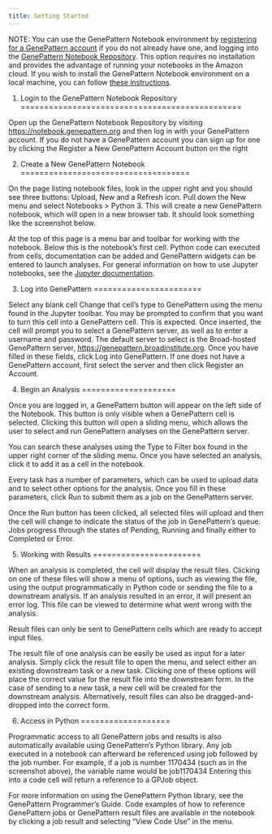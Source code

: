 ```yaml
---
title: Getting Started
---
```


NOTE: You can use the GenePattern Notebook environment by [registering
for a GenePattern account](https://notebook.genepattern.org/) if you do
not already have one, and logging into the [GenePattern Notebook
Repository](https://notebook.genepattern.org/). This option requires no
installation and provides the advantage of running your notebooks in the
Amazon cloud. If you wish to install the GenePattern Notebook
environment on a local machine, you can follow [these
instructions](https://www.genepattern-notebook.org/install/).

1. Login to the GenePattern Notebook Repository
===============================================

Open up the GenePattern Notebook Repository by visiting
<https://notebook.genepattern.org> and then log in with your GenePattern
account. If you do not have a GenePattern account you can sign up for
one by clicking the Register a New GenePattern Account button on the
right

2. Create a New GenePattern Notebook
====================================

On the page listing notebook files, look in the upper right and you
should see three buttons: Upload, New and a Refresh icon. Pull down the
New menu and select Notebooks &gt; Python 3. This will create a new
GenePattern notebook, which will open in a new browser tab. It should
look something like the screenshot below.

At the top of this page is a menu bar and toolbar for working with the
notebook. Below this is the notebook’s first cell. Python code can
executed from cells, documentation can be added and GenePattern widgets
can be entered to launch analyses. For general information on how to use
Jupyter notebooks, see the [Jupyter documentation](https://jupyter.org/).

3. Log into GenePattern
=======================

Select any blank cell Change that cell’s type to GenePattern using the
menu found in the Jupyter toolbar. You may be prompted to confirm that
you want to turn this cell into a GenePattern cell. This is expected.
Once inserted, the cell will prompt you to select a GenePattern server,
as well as to enter a username and password. The default server to
select is the Broad-hosted GenePattern server,
<https://genepattern.broadinstitute.org>. Once you have filled in these
fields, click Log into GenePattern. If one does not have a GenePattern
account, first select the server and then click Register an Account.

4. Begin an Analysis
====================

Once you are logged in, a GenePattern button will appear on the left
side of the Notebook. This button is only visible when a GenePattern
cell is selected. Clicking this button will open a sliding menu, which
allows the user to select and run GenePattern analyses on the
GenePattern server.

You can search these analyses using the Type to Filter box found in the
upper right corner of the sliding menu. Once you have selected an
analysis, click it to add it as a cell in the notebook.

Every task has a number of parameters, which can be used to upload data
and to select other options for the analysis. Once you fill in these
parameters, click Run to submit them as a job on the GenePattern server.

Once the Run button has been clicked, all selected files will upload and
then the cell will change to indicate the status of the job in
GenePattern’s queue. Jobs progress through the states of Pending,
Running and finally either to Completed or Error.

5. Working with Results
=======================

When an analysis is completed, the cell will display the result files.
Clicking on one of these files will show a menu of options, such as
viewing the file, using the output programmatically in Python code or
sending the file to a downstream analysis. If an analysis resulted in an
error, it will present an error log. This file can be viewed to
determine what went wrong with the analysis.

Result files can only be sent to GenePattern cells which are ready to
accept input files.

The result file of one analysis can be easily be used as input for a
later analysis. Simply click the result file to open the menu, and
select either an existing downstream task or a new task. Clicking one of
these options will place the correct value for the result file into the
downstream form. In the case of sending to a new task, a new cell will
be created for the downstream analysis. Alternatively, result files can
also be dragged-and-dropped into the correct form.

6. Access in Python
===================

Programmatic access to all GenePattern jobs and results is also
automatically available using GenePattern’s Python library. Any job
executed in a notebook can afterward be referenced using job followed by
the job number. For example, if a job is number 1170434 (such as in the
screenshot above), the variable name would be job1170434 Entering this
into a code cell will return a reference to a GPJob object.

For more information on using the GenePattern Python library, see the
GenePattern Programmer’s Guide. Code examples of how to reference
GenePattern jobs or GenePattern result files are available in the
notebook by clicking a job result and selecting “View Code Use” in the
menu.
